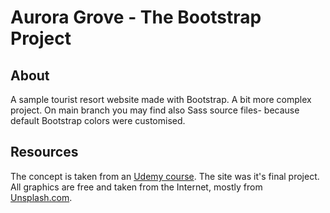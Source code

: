 # Aurora Grove - The Bootstrap Project

## About
A sample tourist resort website made with Bootstrap. A bit more complex project. On main branch you may find also Sass source files- because default Bootstrap colors were customised.

## Resources
The concept is taken from an [Udemy course](https://www.udemy.com/bootstrap-4-bootcamp/). The site was it's final project. All graphics are free and taken from the Internet, mostly from [Unsplash.com](unsplash.com).